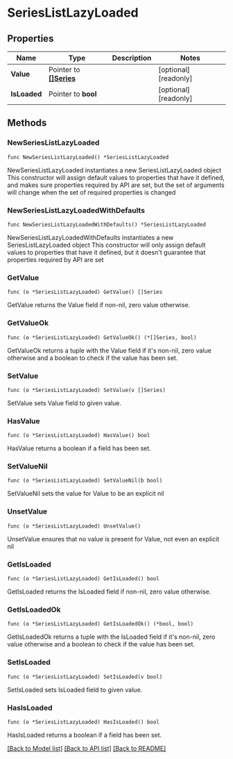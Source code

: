 # SeriesListLazyLoaded

## Properties

Name | Type | Description | Notes
------------ | ------------- | ------------- | -------------
**Value** | Pointer to [**[]Series**](Series.md) |  | [optional] [readonly] 
**IsLoaded** | Pointer to **bool** |  | [optional] [readonly] 

## Methods

### NewSeriesListLazyLoaded

`func NewSeriesListLazyLoaded() *SeriesListLazyLoaded`

NewSeriesListLazyLoaded instantiates a new SeriesListLazyLoaded object
This constructor will assign default values to properties that have it defined,
and makes sure properties required by API are set, but the set of arguments
will change when the set of required properties is changed

### NewSeriesListLazyLoadedWithDefaults

`func NewSeriesListLazyLoadedWithDefaults() *SeriesListLazyLoaded`

NewSeriesListLazyLoadedWithDefaults instantiates a new SeriesListLazyLoaded object
This constructor will only assign default values to properties that have it defined,
but it doesn't guarantee that properties required by API are set

### GetValue

`func (o *SeriesListLazyLoaded) GetValue() []Series`

GetValue returns the Value field if non-nil, zero value otherwise.

### GetValueOk

`func (o *SeriesListLazyLoaded) GetValueOk() (*[]Series, bool)`

GetValueOk returns a tuple with the Value field if it's non-nil, zero value otherwise
and a boolean to check if the value has been set.

### SetValue

`func (o *SeriesListLazyLoaded) SetValue(v []Series)`

SetValue sets Value field to given value.

### HasValue

`func (o *SeriesListLazyLoaded) HasValue() bool`

HasValue returns a boolean if a field has been set.

### SetValueNil

`func (o *SeriesListLazyLoaded) SetValueNil(b bool)`

 SetValueNil sets the value for Value to be an explicit nil

### UnsetValue
`func (o *SeriesListLazyLoaded) UnsetValue()`

UnsetValue ensures that no value is present for Value, not even an explicit nil
### GetIsLoaded

`func (o *SeriesListLazyLoaded) GetIsLoaded() bool`

GetIsLoaded returns the IsLoaded field if non-nil, zero value otherwise.

### GetIsLoadedOk

`func (o *SeriesListLazyLoaded) GetIsLoadedOk() (*bool, bool)`

GetIsLoadedOk returns a tuple with the IsLoaded field if it's non-nil, zero value otherwise
and a boolean to check if the value has been set.

### SetIsLoaded

`func (o *SeriesListLazyLoaded) SetIsLoaded(v bool)`

SetIsLoaded sets IsLoaded field to given value.

### HasIsLoaded

`func (o *SeriesListLazyLoaded) HasIsLoaded() bool`

HasIsLoaded returns a boolean if a field has been set.


[[Back to Model list]](../README.md#documentation-for-models) [[Back to API list]](../README.md#documentation-for-api-endpoints) [[Back to README]](../README.md)


